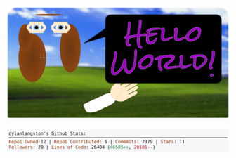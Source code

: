 <!-- 
Version 2.0.97
Built Fri Aug 02 2024 05:05:38 GMT+0000 (Coordinated Universal Time)
-->

<h1 align="center">
  <a href="https://github.com/dylanlangston/dylanlangston/tree/master/src" title="Click to View Source">
    <picture width="100%" alt="Dylan">
      <source media="(prefers-color-scheme: dark)" srcset="dylan-dark.svg?version=2.0.97">
      <img src="dylan-light.svg?version=2.0.97" alt="Dylan">
    </picture>
  </a>
</h1>

<div align="center">
  <picture width="100%" alt="Profile Info and Stats">
    <source media="(prefers-color-scheme: dark)" srcset="stats-dark.svg?version=2.0.97">
    <img src="stats-light.svg?version=2.0.97" alt="Profile Info and Stats">
  </picture>
</div>
